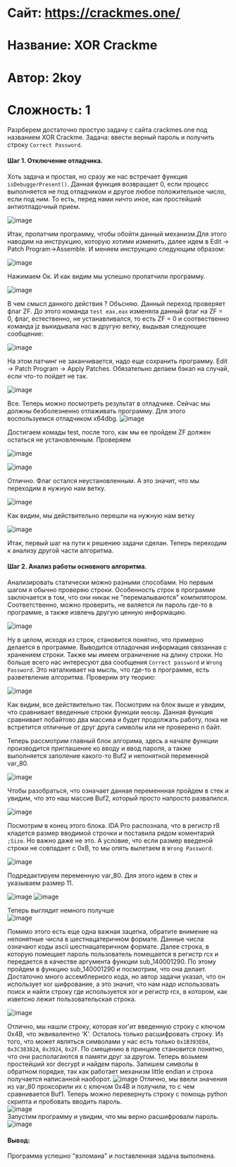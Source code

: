 # Сайт: https://crackmes.one/
# Название: XOR Crackme
# Автор: 2koy
# Сложность: 1


Разрберем достаточно простую задачу с сайта crackmes.one под названием XOR Crackme. Задача: ввести верный пароль и получить строку `Correct Password`. 

#### Шаг 1. Отключение отладчика.

Хоть задача и простая, но сразу же нас встречает функция `isDebuggerPresent()`. Данная функция возвращает 0, если процесс выполняется
не под отладчиком и другое любое положительное число, если под ним. То есть, перед нами ничто иное, как простейший антиотладочный прием.

  ![image](https://github.com/user-attachments/assets/290bb77c-6301-46ae-b447-4b5451da8575)


Итак, пропатчим программу, чтобы обойти данный механизм.Для этого наводим на инструкцию, которую хотими изменить, далее идем в Edit -> Patch Program->Assemble.
И меняем инструкцию следующим образом:

![image](https://github.com/user-attachments/assets/d218a879-0aaf-4b93-927d-f232de82785e)


Нажимаем Ок. И как видим мы успешно пропатчили программу. 

![image](https://github.com/user-attachments/assets/dca3fa5b-972c-439b-9f8b-00aee0ff83f8)

В чем смысл данного действия ? Объсняю. Данный переход проверяет флаг ZF. До этого команда `test eax,eax` изменяла 
данный флаг на ZF = 0, флаг, естественно, не устанавливался, то есть ZF = 0  и соотвественно команда jz выкидывала нас в другую ветку, выдывая следующее сообщение:

![image](https://github.com/user-attachments/assets/5846a2b7-fdb4-4b2b-b513-241849d51bc5)

На этом патчинг не заканчивается, надо еще сохранить программу. Edit -> Patch Program -> Apply Patches. Обязательно делаем бэкап на случай, если что-то пойдет не так.

![image](https://github.com/user-attachments/assets/3c0ca7ce-220f-4e54-ad82-84fb2a802f48)

Все. Теперь можно посмотреть результат в отладчике. Сейчас мы должны безболезненно отлаживать программу. Для этого воспользуемся отладчиком x64dbg.
![image](https://github.com/user-attachments/assets/4a3f5e72-2c76-4640-ab31-230de6668e01)

Достигаем комады test, после того, как мы ее пройдем ZF должен остаться не установленным. Проверяем

![image](https://github.com/user-attachments/assets/b60cbc53-8d39-48fe-b5fe-396a918590b3)

![image](https://github.com/user-attachments/assets/767602d5-c815-4c5d-bd3d-84c7d6db00dd)

Отлично. Флаг остался неустановленным. А это значит, что мы переходим в нужную нам ветку.

![image](https://github.com/user-attachments/assets/b6570dfd-591c-4ef1-9745-ab2dd5cacc8c)

Как видим, мы действительно перешли на нужную нам ветку 

![image](https://github.com/user-attachments/assets/625c3516-c38e-40c3-8bc7-c7d502d3442a)


Итак, первый шаг на пути к решению задачи сделан. Теперь переходим к анализу другой части алгоритма.


#### Шаг 2. Анализ работы основного алгоритма.

Анализировать статически можно разными способами. Но первым шагом я обычно проверяю строки. Особенность строк в программе
заключается в том, что они никак не "перемалываются" компилятором. Соответственно, можно проверить, не валяется ли пароль 
где-то в программе, а также извлечь другую ценную информацию.

![image](https://github.com/user-attachments/assets/beacc29a-591f-475f-b9d2-a0c94ae67b9c)

Ну в целом, исходя из строк, становится понятно, что примерно делается в программе. Выводится отладочная информация связанная с хранением строки. 
Также мы имеем ограничение на длину строки. Но больше всего нас интересуют два сообщения `Correct password` и `Wrong Password`. Это наталкивает на мысль, что 
где-то в программе, есть разветвление алгоритма. Проверим эту теорию: 

![image](https://github.com/user-attachments/assets/918a0ab5-954d-43c6-95c6-a6db7db37256)

Как видим, все действительно так. Посмотрим на блок выше и увидим, что сравнивает введенные строки функции `memcmp`. Данная функция сравнивает побайтово два массива и будет продолжать работу, пока не встретится отличные от друг друга символы или не проверено n байт.



Теперь рассмотрим главный блок алгорима, здесь а начале функции производится приглашение ко вводу и ввод пароля, а также выполняется заполение какого-то Buf2 и непонятной 
переменной var_80. 

![image](https://github.com/user-attachments/assets/ee9f7a4a-ed97-497b-9c27-73956fed80c4)

Чтобы разобраться, что означает данная переменнная пройдем в стек и увидим, что это наш массив Buf2, который просто напросто развалился. 

![image](https://github.com/user-attachments/assets/9b2af712-30ea-40ae-b3f1-a2a183015ff4)

Посмотрим в конец этого блока. IDA Pro распознала, что в регистр r8 кладется размер вводимой строчки и поставила рядом коментарий `;Size`. Но важно даже не это. А условие, что 
если размер введеной строки не совпадает с 0xB, то мы опять вылетаем в `Wrong Password`. 

![image](https://github.com/user-attachments/assets/6c7f318c-c5f0-4c8d-a745-7a26b82b2589)

Подредактируем переменную var_80. Для этого идем в стек и указываем размер 11.

![image](https://github.com/user-attachments/assets/9b186700-827c-4a31-aa49-28828ad5878f)
![image](https://github.com/user-attachments/assets/02a8ea26-fb43-4a8a-810d-033cc44c9978) 

Теперь выглядит немного получше
\
![image](https://github.com/user-attachments/assets/7237b95a-449b-4e89-bc51-0b92dbb33d7a)


Помимо этого есть еще одна важная зацепка, обратите внимение на 
непонятные числа в шестнацатеричном формате. Данные числа означают коды ascii шестнацатеричном формате. Далее строка, в которую помещает пароль пользователь помещается 
в регистр rcx и передается в качестве аргумента функции sub_140001290. По этому пройдем в функцию sub_140001290 и посмотрим, что она делает.
Достаточно много ассемблерного кода, но автор задачи указал, что он использует xor шифрование, а это значит, что нам надо использовать поиск и найти строку где используется 
xor и регистр rcx, в котором, как изветсно лежит пользовательская строка.

![image](https://github.com/user-attachments/assets/5362f22e-b63b-4977-85aa-a6f353164665)

Отлично, мы нашли строку, которая xor'ит введенную строку с ключом 0x4B, что эквивалентно 'K'.
Осталось только расшифровать строку. Из того, что может являться символами у нас есть только `0x1B393E04`, `0x3C38382A`, `0x3924`, `0x2F`. По смещению в принципе становится понятно, что они располагаются в памяти друг за другом. Теперь возьмем простейший xor decrypt  и найдем пароль. Запишем символы в обратном порядке, так как работает механизм little endian и строка получается написанной наоборот. 
![image](https://github.com/user-attachments/assets/b47fd49d-75e0-46fe-98ad-0466f58463c2)
Отлично, мы ввели значения из var_80 проксорили их с ключом 0x4B и получили, то с чем сравнивается Buf1. Теперь можно перевернуть строку с помощь python скрипта и пробовать вводить пароль. 
\
![image](https://github.com/user-attachments/assets/6933539b-40c1-4ee2-9f26-91dad8037bde)
\
Запустим программу и увидим, что мы верно расшифровали пароль.\
![image](https://github.com/user-attachments/assets/aa85b457-c5c3-4091-a6d1-0839539ceee4)

#### Вывод: 
Программа успешно "взломана"  и поставленная задача выполнена. 









 

